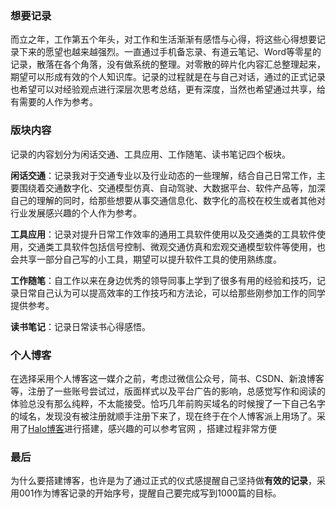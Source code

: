 ### 想要记录

而立之年，工作第五个年头，对工作和生活渐渐有感悟与心得，将这些心得想要记录下来的愿望也越来越强烈。一直通过手机备忘录、有道云笔记、Word等零星的记录，散落在各个角落，没有做系统的整理。对零散的碎片化内容汇总整理起来，期望可以形成有效的个人知识库。记录的过程就是在与自己对话，通过的正式记录也希望可以对经验观点进行深层次思考总结，更有深度，当然也希望通过共享，给有需要的人作为参考。

### 版块内容

记录的内容划分为闲话交通、工具应用、工作随笔、读书笔记四个板块。

**闲话交通**：记录我对于交通专业以及行业动态的一些理解，结合自己日常工作，主要围绕着交通数字化、交通模型仿真、自动驾驶、大数据平台、软件产品等，加深自己的理解的同时，给那些想要从事交通信息化、数字化的高校在校生或者其他对行业发展感兴趣的个人作为参考。

**工具应用**：记录对提升日常工作效率的通用工具软件使用以及交通类的工具软件使用，交通类工具软件包括信号控制、微观交通仿真和宏观交通模型软件等使用，也会共享一部分自己写的小工具，期望可以提升软件工具的使用熟练度。

**工作随笔**：自工作以来在身边优秀的领导同事上学到了很多有用的经验和技巧，记录日常自己认为可以提高效率的工作技巧和方法论，可以给那些刚参加工作的同学提供参考。

**读书笔记**：记录日常读书心得感悟。

### 个人博客

在选择采用个人博客这一媒介之前，考虑过微信公众号，简书、CSDN、新浪博客等，注册了一些账号尝试过，版面样式以及平台广告的影响，总感觉写作和阅读的体验总没有那么纯粹，不太能接受。恰巧几年前购买域名的时候搜了一下自己名字的域名，发现没有被注册就顺手注册下来了，现在终于在个人博客派上用场了。采用了[Halo博客](https://halo.run/)进行搭建，感兴趣的可以参考官网 ，搭建过程非常方便

### 最后

为什么要搭建博客，也许是为了通过正式的仪式感提醒自己坚持做**有效的记录**，采用001作为博客记录的开始序号，提醒自己要完成写到1000篇的目标。